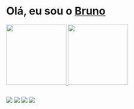 
 <h1>Olá, eu sou o  <a href="https://www.linkedin.com/in/bruno-batistabbf/">Bruno</a>  </h1>

 <div>
  <a href="https://github.com/brunobatistabbf">
  <img height="160em" src="https://github-readme-stats.vercel.app/api?username=brunobatistabbf&show_icons=true&theme=dark&include_all_commits=true&count_private=true"/>
  <img height="160em" src="https://github-readme-stats.vercel.app/api/top-langs/?username=brunobatistabbf&layout=compact&langs_count=7&theme=dark"/>
</div>

  ##
  <div> 
  <a href="https://www.youtube.com/channel/UCpGgWQeP7ziPkCANDsIHoxA" target="_blank"><img src="https://img.shields.io/badge/YouTube-FF0000?style=for-the-badge&logo=youtube&logoColor=white" target="_blank"></a> 
  <a href="https://www.linkedin.com/in/bruno-batistabbf/" target="_blank"><img src="https://img.shields.io/badge/-LinkedIn-%230077B5?style=for-the-badge&logo=linkedin&logoColor=white" target="_blank"></a>
   <a href="https://www.twitch.tv/bomdiabruno_" target="_blank"><img src="https://img.shields.io/badge/Twitch-9146FF?style=for-the-badge&logo=twitch&logoColor=white" target="_blank"></a> 
   <a href="https://www.instagram.com/brunobatistadev/" target="_blank"><img src="https://img.shields.io/badge/Instagram-E4405F?style=for-the-badge&logo=instagram&logoColor=white" target="_blank"></a> 
    
</div>
